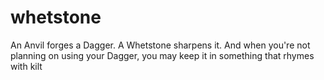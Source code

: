 # whetstone
An Anvil forges a Dagger. A Whetstone sharpens it. And when you're not planning on using your Dagger, you may keep it in something that rhymes with kilt
